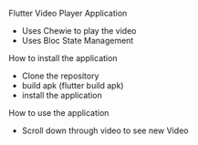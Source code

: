 Flutter Video Player  Application
  - Uses Chewie to play the video
 -  Uses Bloc State Management

 How to install the application

- Clone the repository
- build apk (flutter build apk)
- install the application

How to use the application

- Scroll down through video to see new Video